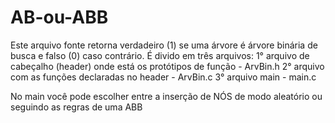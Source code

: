 
# AB-ou-ABB

Este arquivo fonte retorna verdadeiro (1) se uma árvore é árvore binária de busca e falso (0) caso contrário. É divido em três arquivos:
1° arquivo de cabeçalho (header) onde está os protótipos de função - ArvBin.h
2° arquivo com as funções declaradas no header - ArvBin.c
3° arquivo main - main.c

No main você pode escolher entre a inserção de NÓS de modo aleatório ou seguindo as regras de uma ABB
